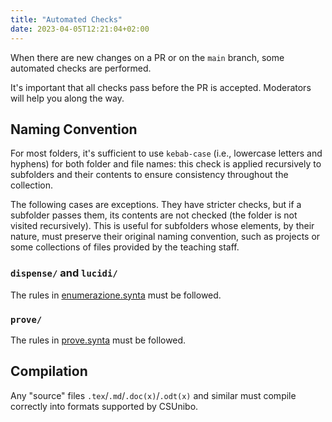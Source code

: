 ```yaml
---
title: "Automated Checks"
date: 2023-04-05T12:21:04+02:00
---
```


When there are new changes on a PR or on the `main` branch, some automated checks are performed.

It's important that all checks pass before the PR is accepted. Moderators will help you along the way.

## Naming Convention

For most folders, it's sufficient to use `kebab-case` (i.e., lowercase letters and hyphens) for both folder and file names: this check is applied recursively to subfolders and their contents to ensure consistency throughout the collection.

The following cases are exceptions. They have stricter checks, but if a subfolder passes them, its contents are not checked (the folder is not visited recursively). This is useful for subfolders whose elements, by their nature, must preserve their original naming convention, such as projects or some collections of files provided by the teaching staff.

### `dispense/` and `lucidi/`

The rules in [enumerazione.synta](https://github.com/csunibo/config/blob/main/enumerazione.synta) must be followed.

### `prove/`

The rules in [prove.synta](https://github.com/csunibo/config/blob/main/prove.synta) must be followed.

## Compilation

Any "source" files `.tex`/`.md`/`.doc(x)`/`.odt(x)` and similar must compile correctly into formats supported by CSUnibo.